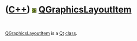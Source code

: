 
 

 

 

 

 

([C++](Cpp.md)) ![Qt](PicQt.png) [QGraphicsLayoutItem](CppQGraphicsLayoutItem.md)
===================================================================================

 

[QGraphicsLayoutItem](CppQGraphicsLayoutItem.md) is a [Qt](CppQt.md)
[class](CppClass.md).

 

 

 

 

 

 

